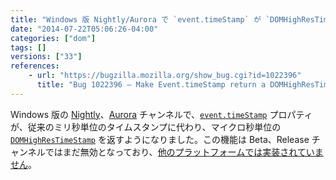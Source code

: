 ```yaml
---
title: "Windows 版 Nightly/Aurora で `event.timeStamp` が `DOMHighResTimeStamp` を返すようになりました"
date: "2014-07-22T05:06:26-04:00"
categories: ["dom"]
tags: []
versions: ["33"]
references:
    - url: "https://bugzilla.mozilla.org/show_bug.cgi?id=1022396"
      title: "Bug 1022396 – Make Event.timeStamp return a DOMHighResTimeStamp on Windows (was Event.timeStamp should be relative to 1st January 1970 rather than the system start)"
---
```

Windows 版の [Nightly](https://nightly.mozilla.org/)、[Aurora](https://aurora.mozilla.org/) チャンネルで、[`event.timeStamp`](https://developer.mozilla.org/docs/Web/API/event.timeStamp) プロパティが、従来のミリ秒単位のタイムスタンプに代わり、マイクロ秒単位の [`DOMHighResTimeStamp`](https://developer.mozilla.org/docs/Web/API/DOMHighResTimeStamp) を返すようになりました。この機能は Beta、Release チャンネルではまだ無効となっており、[他のプラットフォームでは実装されていません](https://bugzilla.mozilla.org/show_bug.cgi?id=1026803)。

